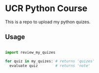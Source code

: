 # UCR Python Course

This is a repo to upload my python quizes.

## Usage

```python

import review_my_quizes

for quiz in my_quizes: # returns 'quizes'
  evaluate quiz        # returns 'note'
```


